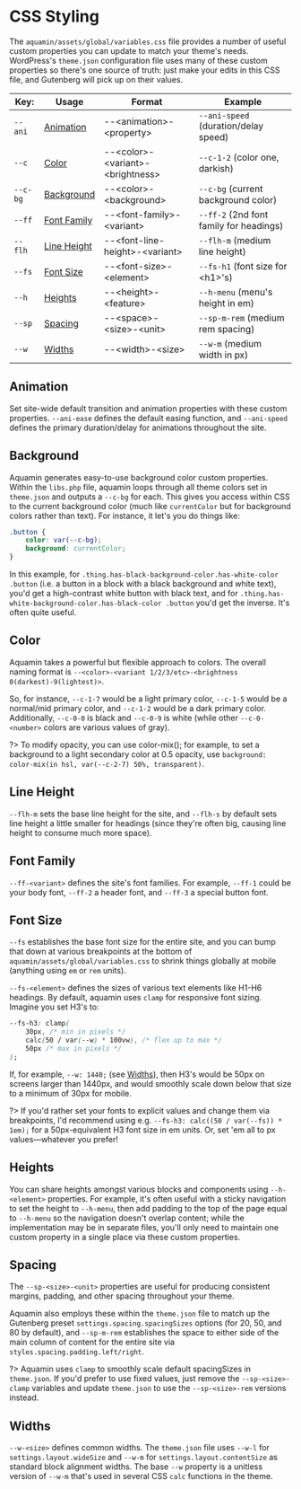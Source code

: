 # CSS Styling

The `aquamin/assets/global/variables.css` file provides a number of useful custom properties you can update to match your theme's needs. WordPress's `theme.json` configuration file uses many of these custom properties so there's one source of truth: just make your edits in this CSS file, and Gutenberg will pick up on their values.

|  Key:         | Usage                      | Format                             | Example
|  -            | -                          | -                                  | -
|  `--ani`      | [Animation](#animation)    | --\<animation>-\<property>         | `--ani-speed` (duration/delay speed)
|  `--c`        | [Color](#color)            | --\<color>-\<variant>-\<brightness>| `--c-1-2` (color one, darkish)
|  `--c-bg`     | [Background](#background)  | --\<color>-\<background>           | `--c-bg` (current background color)
|  `--ff`       | [Font Family](#font-family)| --\<font-family>-\<variant>        | `--ff-2` (2nd font family for headings)
|  `--flh`      | [Line Height](#line-height)| --\<font-line-height>-\<variant>   | `--flh-m` (medium line height)
|  `--fs`       | [Font Size](#font-size)    | --\<font-size>-\<element>          | `--fs-h1` (font size for \<h1>'s)
|  `--h`        | [Heights](#heights)        | --\<height>-\<feature>             | `--h-menu` (menu's height in em)
|  `--sp`       | [Spacing](#spacing)        | --\<space>-\<size>-\<unit>         | `--sp-m-rem` (medium rem spacing)
|  `--w`        | [Widths](#widths)          | --\<width>-\<size>                 | `--w-m` (medium width in px)


## Animation
Set site-wide default transition and animation properties with these custom properties. `--ani-ease` defines the default easing function, and `--ani-speed` defines the primary duration/delay for animations throughout the site.

## Background
Aquamin generates easy-to-use background color custom properties. Within the `libs.php` file, aquamin loops through all theme colors set in `theme.json` and outputs a `--c-bg` for each. This gives you access within CSS to the current background color (much like `currentColor` but for background colors rather than text). For instance, it let's you do things like:

```css
.button {
	color: var(--c-bg);
	background: currentColor;
}
```

In this example, for `.thing.has-black-background-color.has-white-color .button` (i.e. a button in a block with a black background and white text), you'd get a high-contrast white button with black text, and for `.thing.has-white-background-color.has-black-color .button` you'd get the inverse. It's often quite useful.

## Color
Aquamin takes a powerful but flexible approach to colors. The overall naming format is `--<color>-<variant 1/2/3/etc>-<brightness 0(darkest)-9(lightest)>`.

So, for instance, `--c-1-7` would be a light primary color, `--c-1-5` would be a normal/mid primary color, and `--c-1-2` would be a dark primary color. Additionally, `--c-0-0` is black and `--c-0-9` is white (while other `--c-0-<number>` colors are various values of gray).

?> To modify opacity, you can use color-mix(); for example, to set a background to a light secondary color at 0.5 opacity, use `background: color-mix(in hsl, var(--c-2-7) 50%, transparent)`.

## Line Height
`--flh-m` sets the base line height for the site, and `--flh-s` by default sets line height a little smaller for headings (since they're often big, causing line height to consume much more space).

## Font Family
`--ff-<variant>` defines the site's font families. For example, `--ff-1` could be your body font, `--ff-2` a header font, and `--ff-3` a special button font.

## Font Size
`--fs` establishes the base font size for the entire site, and you can bump that down at various breakpoints at the bottom of `aquamin/assets/global/variables.css` to shrink things globally at mobile (anything using `em` or `rem` units).

`--fs-<element>` defines the sizes of various text elements like H1-H6 headings. By default, aquamin uses `clamp` for responsive font sizing. Imagine you set H3's to:

```css
--fs-h3: clamp(
	30px, /* min in pixels */
	calc(50 / var(--w) * 100vw), /* flex up to max */
	50px /* max in pixels */
);
```

If, for example, `--w: 1440;` (see [Widths](#widths)), then H3's would be 50px on screens larger than 1440px, and would smoothly scale down below that size to a minimum of 30px for mobile.

?> If you'd rather set your fonts to explicit values and change them via breakpoints, I'd recommend using e.g. `--fs-h3: calc((50 / var(--fs)) * 1em);` for a 50px-equivalent H3 font size in em units. Or, set 'em all to px values—whatever you prefer!

## Heights
You can share heights amongst various blocks and components using `--h-<element>` properties. For example, it's often useful with a sticky navigation to set the height to `--h-menu`, then add padding to the top of the page equal to `--h-menu` so the navigation doesn't overlap content; while the implementation may be in separate files, you'll only need to maintain one custom property in a single place via these custom properties.

## Spacing
The `--sp-<size>-<unit>` properties are useful for producing consistent margins, padding, and other spacing throughout your theme.

Aquamin also employs these within the `theme.json` file to match up the Gutenberg preset `settings.spacing.spacingSizes` options (for 20, 50, and 80 by default), and `--sp-m-rem` establishes the space to either side of the main column of content for the entire site via `styles.spacing.padding.left/right`.

?> Aquamin uses `clamp` to smoothly scale default spacingSizes in `theme.json`. If you'd prefer to use fixed values, just remove the `--sp-<size>-clamp` variables and update `theme.json` to use the `--sp-<size>-rem` versions instead.

## Widths
`--w-<size>` defines common widths. The `theme.json` file uses `--w-l` for `settings.layout.wideSize` and `--w-m` for `settings.layout.contentSize` as standard block alignment widths. The base `--w` property is a unitless version of `--w-m` that's used in several CSS `calc` functions in the theme.